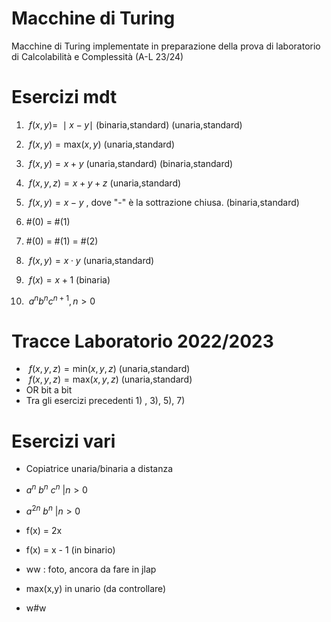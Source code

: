 # Macchine di Turing
Macchine di Turing implementate in preparazione della prova di laboratorio di Calcolabilità e Complessità (A-L 23/24)

# Esercizi mdt
1) $\ f(x,y) = \ \mid x - y \mid$ (binaria,standard)  (unaria,standard)



2) $\ f(x,y) = \text{max}(x,y)$ (unaria,standard)



3) $\ f(x,y) = x + y$ (unaria,standard)  (binaria,standard)

4) $\ f(x,y,z) = x + y + z$ (unaria,standard)



5) $\ f(x,y) = x - y$ , dove "-" è la sottrazione chiusa. (binaria,standard)


6) #(0) = #(1)


7) #(0) = #(1) = #(2)

  
8) $\ f(x,y) = x \cdot y$ (unaria,standard)



9) $\ f(x) = x + 1$ (binaria)



10) $\ a^n b^n c^{n+1} , n>0$


# Tracce Laboratorio 2022/2023
- $\ f(x,y,z) = \text{min}(x,y,z)$ (unaria,standard) 
- $\ f(x,y,z) = \text{max}(x,y,z)$ (unaria,standard) 
- OR bit a bit
- Tra gli esercizi precedenti 1) , 3), 5), 7)


# Esercizi vari
- Copiatrice unaria/binaria a distanza

- $a^n \ b^n \ c^n \ | n > 0$

- $a^{2n}\ b^n \ | n > 0$

- f(x) = 2x

- f(x) = x - 1 (in binario)

- ww : foto, ancora da fare in jlap

- max(x,y) in unario (da controllare)

- w#w
